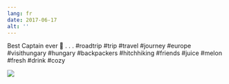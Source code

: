 ```yaml
---
lang: fr
date: 2017-06-17
alt: ''
---
```


Best Captain ever 🍹
.
.
.
#roadtrip #trip #travel #journey #europe #visithungary #hungary #backpackers #hitchhiking #friends #juice #melon #fresh #drink #cozy

![](/photos/2017-06-17-1497693406.jpg)